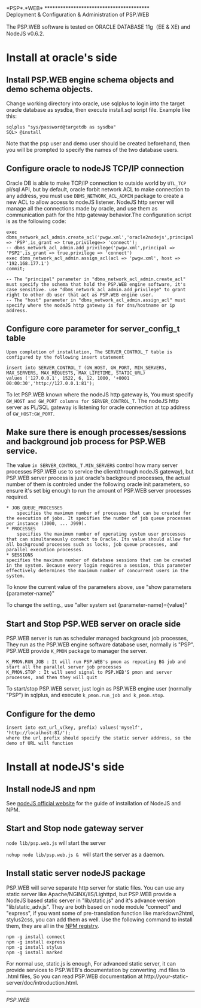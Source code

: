 <link type="text/css" rel="stylesheet" href="doc.css" />
<span class="psp_logo">*PSP*.*WEB*<span>
****************************************

<div id="title"> Deployment & Configuration & Administration of PSP.WEB  </div>

  The PSP.WEB software is tested on ORACLE DATABASE 11g（EE & XE) and NodeJS v0.6.2.

Install at oracle's side
===

## Install PSP.WEB engine schema objects and demo schema objects.

  Change working directory into oracle, use sqlplus to login into the target oracle database as sysdba, then execute install.sql script file. Example like this:

	sqlplus "sys/password@targetdb as sysdba"
	SQL> @install

  Note that the psp user and demo user should be created beforehand, then you will be prompted to specify the names of the two database users.

## Configure oracle to nodeJS TCP/IP connection

  Oracle DB is able to make TCP/IP connection to outside world by `UTL_TCP` pl/sql API, but by default, oracle forbit network ACL to make connection to any address, you must use `DBMS_NETWORK_ACL_ADMIN` package to create a new ACL to allow access to nodeJS listener. NodeJS http server will manage all the connections made by oracle, and use them as communication path for the http gateway behavior.The configuration script is as the following code:

	exec dbms_network_acl_admin.create_acl('pwgw.xml','oracle2nodejs',principal => 'PSP',is_grant => true,privilege=> 'connect');
	-- dbms_network_acl_admin.add_privilege('pwgw.xml',principal => 'PSP2',is_grant => true,privilege => 'connect')
	exec dbms_network_acl_admin.assign_acl(acl => 'pwgw.xml', host => '192.168.177.1')
	commit;
	
	-- The "principal" parameter in "dbms_network_acl_admin.create_acl" must specify the schema that hold the PSP.WEB engine software, it's case sensitive. use "dbms_network_acl_admin.add_privilege" to grant right to other db user that act as PSP.WEB engine user.
	-- The "host" parameter in "dbms_network_acl_admin.assign_acl" must specify where the nodeJS http gateway is for dns/hostname or ip address.

## Configure core parameter for **server\_config\_t** table

	Upon completion of installation, The SERVER_CONTROL_T table is configured by the following insert statement

	insert into SERVER_CONTROL_T (GW_HOST, GW_PORT, MIN_SERVERS, MAX_SERVERS, MAX_REQUESTS, MAX_LIFETIME, STATIC_URL)
	values ('127.0.0.1', 1522, 6, 12, 1000, '+0001 00:00:30','http://127.0.0.1:81');	

  To let PSP.WEB known where the nodeJS http gateway is, You must specify `GW_HOST and GW_PORT columns for SERVER_CONTROL_T`. The nodeJS http server as PL/SQL gateway is listening for oracle connection at tcp address of `GW_HOST:GW_PORT`.


## Make sure there is enough processes/sessions and background job process for PSP.WEB service.

  The value `in SERVER_CONTROL_T.MIN_SERVERS` control how many server processes PSP.WEB use to service the client(through nodeJS gateway), but PSP.WEB server process is just oracle's background processes, the actual number of them is controled under the following oracle init parameters, so ensure it's set big enough to run the amount of PSP.WEB server processes required.

	* JOB_QUEUE_PROCESSES
		specifies the maximum number of processes that can be created for the execution of jobs. It specifies the number of job queue processes per instance (J000, ... J999). 
	* PROCESSES
		specifies the maximum number of operating system user processes that can simultaneously connect to Oracle. Its value should allow for all background processes such as locks, job queue processes, and parallel execution processes.
	* SESSIONS
	specifies the maximum number of database sessions that can be created in the system. Because every login requires a session, this parameter effectively determines the maximum number of concurrent users in the system.

  To know the current value of the parameters above, use "show parameters {parameter-name}"

  To change the setting., use "alter system set {parameter-name}={value}"
	
	

## Start and Stop PSP.WEB server on oracle side

  PSP.WEB server is run as scheduler managed background job processes, They run as the PSP.WEB engine software database user, normally is "PSP". PSP.WEB provide `K_PMON` package to manager the server.

	K_PMON.RUN_JOB : It will run PSP.WEB's pmon as repeating BG job and start all the parallel server job processes
	K_PMON.STOP : It will send signal to PSP.WEB'S pmon and server processes, and then they will quit

  To start/stop PSP.WEB server, just login as PSP.WEB engine user (normally "PSP") in sqlplus, and execute `k_pmon.run_job and k_pmon.stop`.


## Configure for the demo

	insert into ext_url_v(key, prefix) values('myself', 'http://localhost:81/');
	where the url prefix should specify the static server address, so the demo of URL will function
	
	
Install at nodeJS's side
===

## Install nodeJS and npm

  See [nodeJS official website](http://nodejs.org/#download) for the guide of installation of NodeJS and NPM.

## Start and Stop node gateway server

  `node lib/psp.web.js` will start the server

  `nohup node lib/psp.web.js & ` will start the server as a daemon.

## Install static server nodeJS package

  PSP.WEB will serve separate http server for static files. You can use any static server like Apache/NGINX/IIS/Lighttpd, but PSP.WEB provide a NodeJS based static server in "lib/static.js" and it's advance version "lib/static\_adv.js".
They are both based on node module "connect" and "express", if you want some of pre-translation function like markdown2html, stylus2css, you can add them as well. Use the following command to install them, they are all in the [NPM registry](http://search.npmjs.org/).

	npm -g install connect
	npm -g install express
	npm -g install stylus
	npm -g install marked

  For normal use, static.js is enough, For advanced static server, it can provide services to PSP.WEB's documentation by converting .md files to .html files, So you can read PSP.WEB documentation at http://your-static-server/doc/introduction.html.

**********************************************
<span class="psp_logo footer">*PSP*.*WEB*<span>